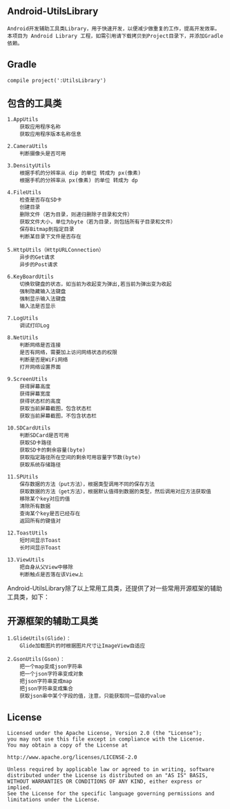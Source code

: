 ## Android-UtilsLibrary

	Android开发辅助工具类Library，用于快速开发，以便减少做重复的工作，提高开发效率。
	本项目为 Android Library 工程，如需引用请下载拷贝到Project目录下，并添加Gradle依赖。

## Gradle

	compile project(':UtilsLibrary')

## 包含的工具类

	1.AppUtils
		获取应用程序名称
		获取应用程序版本名称信息
		
	2.CameraUtils
		判断摄像头是否可用
	
	3.DensityUtils
		根据手机的分辨率从 dip 的单位 转成为 px(像素)
		根据手机的分辨率从 px(像素) 的单位 转成为 dp
		
	4.FileUtils
		检查是否存在SD卡
		创建目录
		删除文件（若为目录，则递归删除子目录和文件）
		获取文件大小，单位为byte（若为目录，则包括所有子目录和文件）
		保存Bitmap到指定目录
		判断某目录下文件是否存在
	
	5.HttpUtils（HttpURLConnection）
		异步的Get请求
		异步的Post请求
	
	6.KeyBoardUtils
		切换软键盘的状态，如当前为收起变为弹出,若当前为弹出变为收起
		强制隐藏输入法键盘
		强制显示输入法键盘
		输入法是否显示
	
	7.LogUtils
		调试打印Log
	
	8.NetUtils
		判断网络是否连接
		是否有网络，需要加上访问网络状态的权限
		判断是否是WiFi网络
		打开网络设置界面
	
	9.ScreenUtils
		获得屏幕高度
		获得屏幕宽度
		获得状态栏的高度
		获取当前屏幕截图，包含状态栏
		获取当前屏幕截图，不包含状态栏
	
	10.SDCardUtils
		判断SDCard是否可用
		获取SD卡路径
		获取SD卡的剩余容量(byte)
		获取指定路径所在空间的剩余可用容量字节数(byte)
		获取系统存储路径
	
	11.SPUtils
		保存数据的方法（put方法），根据类型调用不同的保存方法
		获取数据的方法（get方法），根据默认值得到数据的类型，然后调用对应方法获取值
		移除某个key对应的值
		清除所有数据
		查询某个key是否已经存在
		返回所有的键值对
		
	12.ToastUtils
		短时间显示Toast
		长时间显示Toast
	
	13.ViewUtils
		把自身从父View中移除
		判断触点是否落在该View上

Android-UtilsLibrary除了以上常用工具类，还提供了对一些常用开源框架的辅助工具类，如下：
	
## 开源框架的辅助工具类

	1.GlideUtils(Glide)：
		Glide加载图片的时根据图片尺寸让ImageView自适应
	
	2.GsonUtils(Gson)：
		把一个map变成json字符串
		把一个json字符串变成对象
		把json字符串变成map
		把json字符串变成集合
		获取json串中某个字段的值，注意，只能获取同一层级的value

## License
    
    Licensed under the Apache License, Version 2.0 (the "License");
    you may not use this file except in compliance with the License.
    You may obtain a copy of the License at
    
    http://www.apache.org/licenses/LICENSE-2.0
    
    Unless required by applicable law or agreed to in writing, software
    distributed under the License is distributed on an "AS IS" BASIS,
    WITHOUT WARRANTIES OR CONDITIONS OF ANY KIND, either express or implied.
    See the License for the specific language governing permissions and
    limitations under the License.
